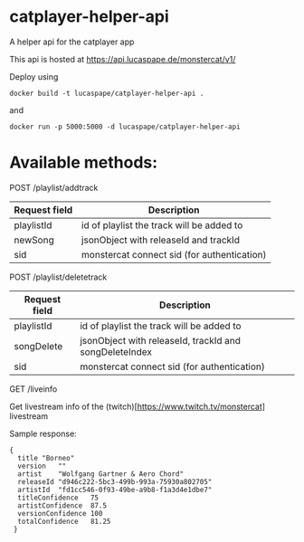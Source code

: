 # catplayer-helper-api
A helper api for the catplayer app

This api is hosted at https://api.lucaspape.de/monstercat/v1/

Deploy using
```
docker build -t lucaspape/catplayer-helper-api .
```
and
```
docker run -p 5000:5000 -d lucaspape/catplayer-helper-api
```

# Available methods:

POST /playlist/addtrack

Request field | Description
-------------|------------
playlistId | id of playlist the track will be added to
newSong | jsonObject with releaseId and trackId
sid | monstercat connect sid (for authentication)

POST /playlist/deletetrack

Request field | Description
-------------|------------
playlistId | id of playlist the track will be added to
songDelete | jsonObject with releaseId, trackId and songDeleteIndex
sid | monstercat connect sid (for authentication)

GET /liveinfo

Get livestream info of the (twitch)[https://www.twitch.tv/monstercat] livestream

Sample response:

```
{
  title	"Borneo"
  version	""
  artist	"Wolfgang Gartner & Aero Chord"
  releaseId	"d946c222-5bc3-499b-993a-75930a802705"
  artistId	"fd1cc546-0f93-49be-a9b8-f1a3d4e1dbe7"
  titleConfidence	75
  artistConfidence	87.5
  versionConfidence	100
  totalConfidence	81.25
 }
```
